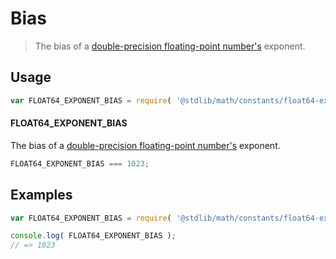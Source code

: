 # Bias

> The bias of a [double-precision floating-point number's][ieee754] exponent.

<section class="usage">

## Usage

``` javascript
var FLOAT64_EXPONENT_BIAS = require( '@stdlib/math/constants/float64-exponent-bias' );
```

#### FLOAT64_EXPONENT_BIAS

The bias of a [double-precision floating-point number's][ieee754] exponent.

``` javascript
FLOAT64_EXPONENT_BIAS === 1023;
```

</section>

<!-- /.usage -->


<section class="examples">

## Examples

<!-- TODO: better example -->

``` javascript
var FLOAT64_EXPONENT_BIAS = require( '@stdlib/math/constants/float64-exponent-bias' );

console.log( FLOAT64_EXPONENT_BIAS );
// => 1023
```

</section>

<!-- /.examples -->


<section class="links">

[ieee754]: https://en.wikipedia.org/wiki/IEEE_754-1985

</section>

<!-- /.links -->
